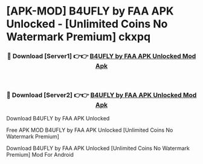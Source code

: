 # [APK-MOD] B4UFLY by FAA APK Unlocked - [Unlimited Coins No Watermark Premium] ckxpq



<div align="center">
<h3>🔴 Download [Server1] 👉👉 <a href="https://momento.my/?title=B4UFLY_by_FAA_APK_Unlocked">B4UFLY by FAA APK Unlocked Mod Apk</a></h3><br>

<h3>🔴 Download [Server2] 👉👉 <a href="https://momento.my/?title=B4UFLY_by_FAA_APK_Unlocked">B4UFLY by FAA APK Unlocked Mod Apk</a></h3>
</div>



Download B4UFLY by FAA APK Unlocked 

Free APK MOD B4UFLY by FAA APK Unlocked [Unlimited Coins No Watermark Premium]

Download B4UFLY by FAA APK Unlocked [Unlimited Coins No Watermark Premium] Mod For Android
